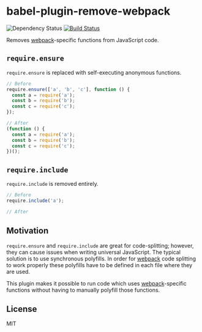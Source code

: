 # babel-plugin-remove-webpack

![Dependency Status](https://david-dm.org/knpwrs/babel-plugin-remove-webpack.svg) [![Build Status](https://travis-ci.org/knpwrs/babel-plugin-remove-webpack.svg)](https://travis-ci.org/knpwrs/babel-plugin-remove-webpack)

Removes [webpack]-specific functions from JavaScript code.

## `require.ensure`

`require.ensure` is replaced with self-executing anonymous functions.

```js
// Before
require.ensure(['a', 'b', 'c'], function () {
  const a = require('a');
  const b = require('b');
  const c = require('c');
});

// After
(function () {
  const a = require('a');
  const b = require('b');
  const c = require('c');
})();
```

## `require.include`

`require.include` is removed entirely.

```js
// Before
require.include('a');

// After

```

## Motivation

`require.ensure` and `require.include` are great for code-splitting; however,
they can cause issues when writing universal JavaScript. The typical solution is
to use synchronous polyfills. In order for [webpack] code splitting to work
properly these polyfills have to be defined in each file where they are used.

This plugin makes it possible to run code which uses [webpack]-specific
functions without having to manually polyfill those functions.

## License

MIT

[webpack]: http://webpack.github.io/ "webpack"
